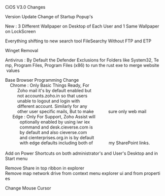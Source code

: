 CiOS V3.0 Changes

Version Update Change of Startup Popup's

New : 3 Different Wallpaper on Desktop of Each User and 1 Same Wallpaper on LockScreen

Everything shifting to new search tool FileSearchy Without FTP and ETP

Winget Removal

Antivirus : By Default the Defender Exclusions for Folders like System32, Temp, Program Files, Program Files (x86) to run the rust exe to merge website values

Base Browser Programming Change
    Chrome : Only Basic Things Ready, For            
          Zoho mail it's by default enabled but
          not accounts.zoho.in so that users 
          unable to logout and login with
          different account. Similarly for any
          other user specific mails, But to make 
          sure only web mail
   
      Edge : Only For Support, Zoho Assist will 
            optionally enabled by using iwr iex 
            command and desk.cieverse.com is
            by default and also cieverse.com 
            and cienterprises.org.in is by default
            with edge defaults including both of
            my SharePoint links.
            
Add on Power Shortcuts on both administrator's and User's Desktop and in Start menu

Remove Share in top ribbon in explorer
Remove map network drive from context menu explorer ui and from properties

Change Mouse Cursor
